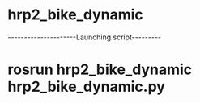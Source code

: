 # hrp2_bike_dynamic

---------------------Launching script---------
# rosrun hrp2_bike_dynamic hrp2_bike_dynamic.py
